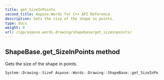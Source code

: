 ```yaml
---
title: get_SizeInPoints
second_title: Aspose.Words for C++ API Reference
description: Gets the size of the shape in points. 
type: docs
weight: 0
url: /cpp/aspose.words.drawing/shapebase/get_sizeinpoints/
---
```

## ShapeBase.get_SizeInPoints method


Gets the size of the shape in points.

```cpp
System::Drawing::SizeF Aspose::Words::Drawing::ShapeBase::get_SizeInPoints()
```

